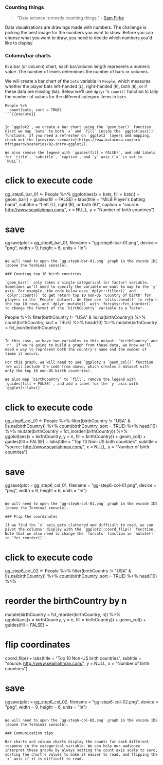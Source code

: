 ### Counting things 

> "Data science is mostly counting things." - [Sam Firke](https://cran.r-project.org/web/packages/janitor/vignettes/tabyls.html)

Data visualizations are drawings made with numbers. The challenge is picking the best image for the numbers you want to show. Before you can choose what you want to draw, you need to decide which numbers you'd like to display. 

### Column/bar charts

In a bar (or column) chart, each bar/column length represents a numeric value. The number of levels determines the number of bars or columns.

We will create a bar chart of the `bats` variable in `People`, which measures whether the player bats left-handed (`L`), right-handed (`R`), both (`B`), or if these data are missing (`NA`). Below we'll use `dplyr` 's `count()` function to tally the number of values for the different category items in `bats`.

```
People %>% 
  count(bats, sort = TRUE)
```{{execute}}


In `ggplot2`, we create a bar chart using the `geom_bar()` function. First we map `bats` to both `x` and `fill` inside the `ggplot(aes())` functions. If you need a refresher on `ggplot2` layers and mapping, check out the [previous scenario](https://www.katacoda.com/orm-mfrigaard/scenarios/02-intro-ggplot2). 

We also remove the legend with `guides(fill = FALSE)`, and add labels for `title`, `subtitle`, `caption`, and `y` axis (`x` is set to `NULL`).

```
# click to execute code
gg_step6_bar_01 <- People %>% 
  ggplot(aes(x = bats, fill = bats)) + 
  geom_bar() + 
  guides(fill = FALSE) +
  labs(title = "MILB Player's batting hand",
       subtitle = "Left (L), right (R), or both (B)",
       caption = "source: http://www.seanlahman.com/",
       x = NULL, y = "Number of birth countries")
# save
ggsave(plot = gg_step6_bar_01,
        filename = "gg-step6-bar-01.png",
        device = "png",
        width = 9,
        height = 6,
        units = "in")
```{{execute}}

We will need to open the `gg-step6-bar-01.png` graph in the vscode IDE (above the Terminal console). 

### Counting top 10 birth countries

`geom_bar()` only takes a single categorical (or factor) variable. Sometimes we'll need to specify the variable we want to map to the `y` axis. For example, the code below uses `dplyr::filter()` and `dplyr::count()` to get return top 10 non-US 'Country of birth' for players in the `People` dataset. We then use `utils::head()` to return the top 10 rows, and `dplyr::mutate()` with `forcats::fct_inorder()` to change the format of the `birthCountry` variable to a factor.

```
People %>% 
  filter(birthCountry != "USA" & !is.na(birthCountry)) %>% 
  count(birthCountry, sort = TRUE) %>% 
  head(10) %>% 
  mutate(birthCountry = fct_inorder(birthCountry))
```{{execute}}

In this case, we have two variables in this output: `birthCountry` and 'n'. If we're going to build a graph from these data, we know we'll need a way to represent both the country's name and the number of times it occurs.

For this graph, we will need to use `ggplot2's `geom_col()` function (we will include the code from above, which creates a dataset with only the top 10 non-US birth countries). 

We also map `birthCountry` to `fill`, remove the legend with `guides(fill = FALSE)`, and add a label for the `y` axis with `ggplot2::labs()`.

```
# click to execute code
gg_step6_col_01 <- People %>% 
  filter(birthCountry != "USA" & !is.na(birthCountry)) %>% 
  count(birthCountry, sort = TRUE) %>% 
  head(10) %>% 
  mutate(birthCountry = fct_inorder(birthCountry)) %>%  
  ggplot(aes(x = birthCountry, y = n, fill = birthCountry)) + 
  geom_col() +
  guides(fill = FALSE) +
  labs(title = "Top 10 Non-US brith countries", 
       subtitle = "source: http://www.seanlahman.com/",
       x = NULL, y = "Number of birth countries")
# save
ggsave(plot = gg_step6_col_01,
        filename = "gg-step6-col-01.png",
        device = "png",
        width = 9,
        height = 6,
        units = "in")
```{{execute}}

We will need to open the `gg-step6-col-01.png` graph in the vscode IDE (above the Terminal console). 

### Flip the coordinates

If we find the `x` axis gets cluttered and difficult to read, we can pivot the columns' display with the `ggplot2::coord_flip()` function. Note that we also need to change the `forcats` function in `mutate()` to `fct_reorder()`.

```
# click to execute code
gg_step6_col_02 <- People %>% 
  filter(birthCountry != "USA" & !is.na(birthCountry)) %>% 
  count(birthCountry, sort = TRUE) %>% 
  head(10) %>% 
  # reorder the birthCountry by n
  mutate(birthCountry = fct_reorder(birthCountry, n)) %>%  
  ggplot(aes(x = birthCountry, y = n, 
             fill = birthCountry)) + 
  geom_col() +
  guides(fill = FALSE) +
  # flip coordinates
  coord_flip() +
  labs(title = "Top 10 Non-US brith countries", 
       subtitle = "source: http://www.seanlahman.com/",
       y = NULL, x = "Number of birth countries")
# save
ggsave(plot = gg_step6_col_02,
        filename = "gg-step6-col-02.png",
        device = "png",
        width = 9,
        height = 6,
        units = "in")
```{{execute}}

We will need to open the `gg-step6-col-02.png` graph in the vscode IDE (above the Terminal console). 

### Communication tips

Bar charts and column charts display the counts for each different response in the categorical variable. We can help our audience interpret these graphs by always setting the count axis scale to zero, sorting the chart's values to make it easier to read, and flipping the `x` axis if it is difficult to read.  
